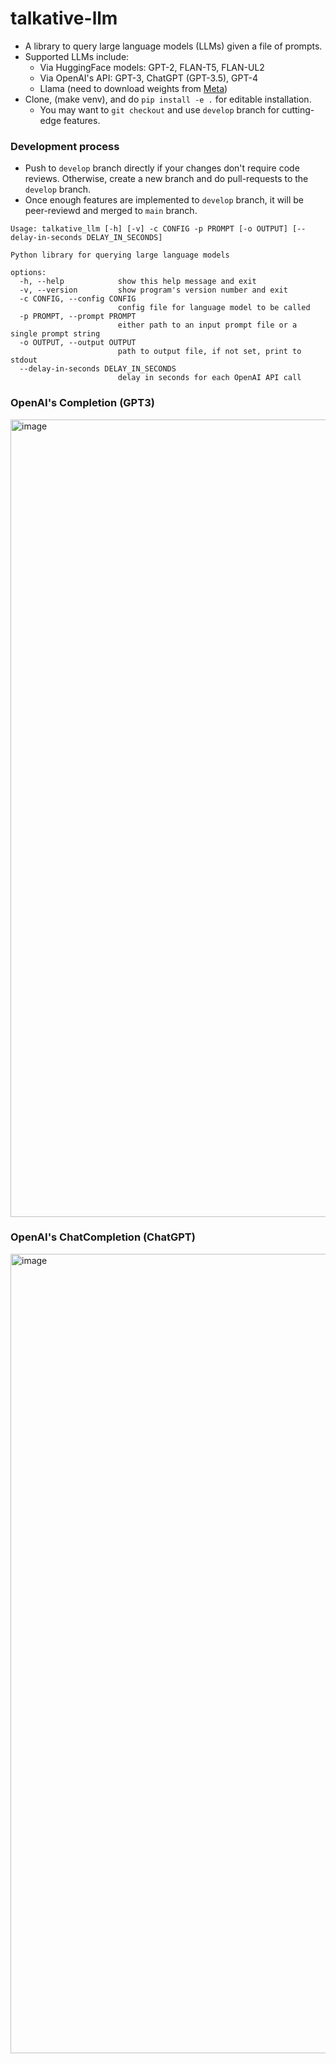 # talkative-llm
- A library to query large language models (LLMs) given a file of prompts.
- Supported LLMs include:
  - Via HuggingFace models: GPT-2, FLAN-T5, FLAN-UL2
  - Via OpenAI's API: GPT-3, ChatGPT (GPT-3.5), GPT-4
  - Llama (need to download weights from [Meta](https://github.com/facebookresearch/llama))
- Clone, (make venv), and do `pip install -e .` for editable installation.
  - You may want to `git checkout` and use `develop` branch for cutting-edge features.

### Development process
- Push to `develop` branch directly if your changes don't require code reviews. Otherwise, create a new branch and do pull-requests to the `develop` branch.
- Once enough features are implemented to `develop` branch, it will be peer-reviewd and merged to `main` branch.

```
Usage: talkative_llm [-h] [-v] -c CONFIG -p PROMPT [-o OUTPUT] [--delay-in-seconds DELAY_IN_SECONDS]

Python library for querying large language models

options:
  -h, --help            show this help message and exit
  -v, --version         show program's version number and exit
  -c CONFIG, --config CONFIG
                        config file for language model to be called
  -p PROMPT, --prompt PROMPT
                        either path to an input prompt file or a single prompt string
  -o OUTPUT, --output OUTPUT
                        path to output file, if not set, print to stdout
  --delay-in-seconds DELAY_IN_SECONDS
                        delay in seconds for each OpenAI API call
```

### OpenAI's Completion (GPT3)
<img width="1276" alt="image" src="https://user-images.githubusercontent.com/3746478/226238549-14f01831-d709-4657-bf9a-749774a31730.png">

### OpenAI's ChatCompletion (ChatGPT)
<img width="1279" alt="image" src="https://user-images.githubusercontent.com/3746478/226238673-840d4cfa-b26b-449b-abd3-659e2e3365d9.png">
